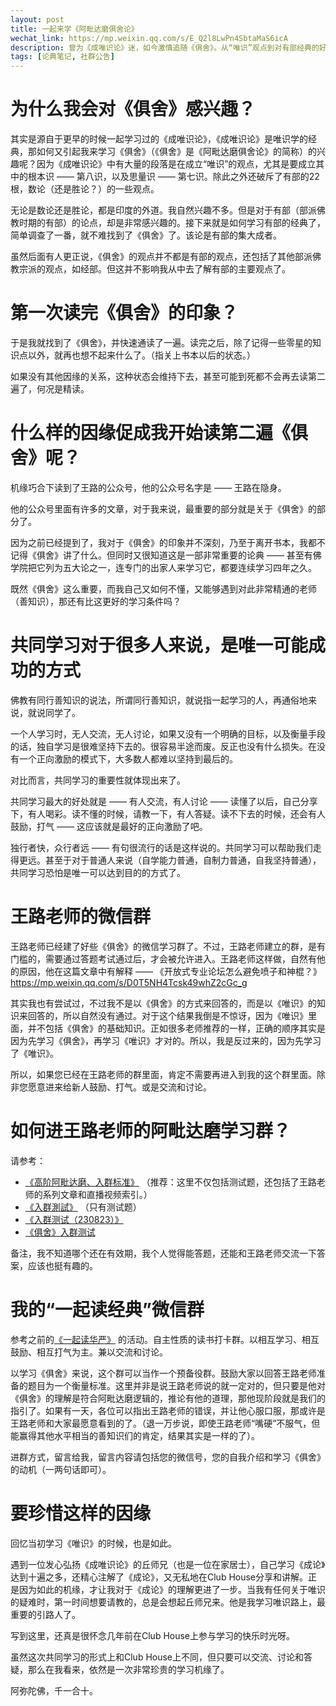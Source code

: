 ```yaml
---
layout: post
title: 一起来学《阿毗达磨俱舍论》
wechat_link: https://mp.weixin.qq.com/s/E_Q2l8LwPn4SbtaMaS6icA
description: 曾为《成唯识论》迷，如今激情追随《俱舍》。从“唯识”观点到对有部经典的好奇，《俱舍》浅尝即忘，但幸得王路老师微信公众号，唤起再度追寻《俱舍》的决心。“独行者快，众行者远”，共同学习或许是我们的最佳途径。
tags: [论典笔记, 社群公告]
---
```


# 为什么我会对《俱舍》感兴趣？

其实是源自于更早的时候一起学习过的《成唯识论》，《成唯识论》是唯识学的经典，那如何又引起我来学习《俱舍》（《俱舍》是《阿毗达磨俱舍论》的简称）的兴趣呢？因为《成唯识论》中有大量的段落是在成立“唯识”的观点，尤其是要成立其中的根本识 —— 第八识，以及思量识 —— 第七识。除此之外还破斥了有部的22根，数论（还是胜论？）的一些观点。

无论是数论还是胜论，都是印度的外道。我自然兴趣不多。但是对于有部（部派佛教时期的有部）的论点，却是非常感兴趣的。接下来就是如何学习有部的经典了，简单调查了一番，就不难找到了《俱舍》了。该论是有部的集大成者。

虽然后面有人更正说，《俱舍》的观点并不都是有部的观点，还包括了其他部派佛教宗派的观点，如经部。但这并不影响我从中去了解有部的主要观点了。

# 第一次读完《俱舍》的印象？

于是我就找到了《俱舍》，并快速通读了一遍。读完之后，除了记得一些零星的知识点以外，就再也想不起来什么了。（指关上书本以后的状态。）

如果没有其他因缘的关系，这种状态会维持下去，甚至可能到死都不会再去读第二遍了，何况是精读。

# 什么样的因缘促成我开始读第二遍《俱舍》呢？

机缘巧合下读到了王路的公众号，他的公众号名字是 —— 王路在隐身。

他的公众号里面有许多的文章，对于我来说，最重要的部分就是关于《俱舍》的部分了。

因为之前已经提到了，我对于《俱舍》的印象并不深刻，乃至于离开书本，我都不记得《俱舍》讲了什么。但同时又很知道这是一部非常重要的论典 —— 甚至有佛学院把它列为五大论之一，连专门的出家人来学习它，都要连续学习四年之久。

既然《俱舍》这么重要，而我自己又如何不懂，又能够遇到对此非常精通的老师（善知识），那还有比这更好的学习条件吗？

# 共同学习对于很多人来说，是唯一可能成功的方式

佛教有同行善知识的说法，所谓同行善知识，就说指一起学习的人，再通俗地来说，就说同学了。

一个人学习时，无人交流，无人讨论，如果又没有一个明确的目标，以及衡量手段的话，独自学习是很难坚持下去的。很容易半途而废。反正也没有什么损失。在没有一个正向激励的模式下，大多数人都难以坚持到最后的。

对比而言，共同学习的重要性就体现出来了。

共同学习最大的好处就是 —— 有人交流，有人讨论 —— 读懂了以后，自己分享下，有人喝彩。读不懂的时候，请教一下，有人答疑。读不下去的时候，还会有人鼓励，打气 —— 这应该就是最好的正向激励了吧。

独行者快，众行者远 —— 有句很流行的话是这样说的。共同学习可以帮助我们走得更远。甚至于对于普通人来说（自学能力普通，自制力普通，自我坚持普通），共同学习恐怕是唯一可以达到目的的方式了。

# 王路老师的微信群

王路老师已经建了好些《俱舍》的微信学习群了。不过，王路老师建立的群，是有门槛的，需要通过答题考试通过后，才会被允许进入。王路老师这样做，自然有他的原因，他在这篇文章中有解释 —— 《开放式专业论坛怎么避免喷子和神棍？》 https://mp.weixin.qq.com/s/D0T5NH4Tcsk49whZ2cGc_g

其实我也有尝试过，不过我不是以《俱舍》的方式来回答的，而是以《唯识》的知识来回答的，所以自然没有通过。对于这个结果我倒是不惊讶，因为《唯识》里面，并不包括《俱舍》的基础知识。正如很多老师推荐的一样，正确的顺序其实是因为先学习《俱舍》，再学习《唯识》才对的。所以，我是反过来的，因为先学习了《唯识》。

所以，如果您已经在王路老师的群里面，肯定不需要再进入到我的这个群里面。除非您愿意进来给新人鼓励、打气。或是交流和讨论。

# 如何进王路老师的阿毗达磨学习群？

请参考：

* [《高阶阿毗达磨、入群标准》](https://mp.weixin.qq.com/s/wqMfXvIfJo64ajLaUMQxgQ) （推荐：这里不仅包括测试题，还包括了王路老师的系列文章和直播视频索引。）
* [《入群測試》](https://mp.weixin.qq.com/s/cWbq3n7CmgfXnTKRhO1REw) （只有测试题）
* [《入群测试（230823）》](https://mp.weixin.qq.com/s/-kxAlDvr_Cc2KCuDylhckQ) 
* [《俱舍》入群测试](https://mp.weixin.qq.com/s/NeoDlp2xJoHrNdWYJspUYQ) 

备注，我不知道哪个还在有效期，我个人觉得能答题，还能和王路老师交流一下答案，应该也挺有趣的。

# 我的“一起读经典”微信群

参考之前的[《一起读华严》](https://mp.weixin.qq.com/s/exPab92Lk-YvBw9lcWdyiA) 的活动。自主性质的读书打卡群。以相互学习、相互鼓励、相互打气为主。兼以交流和讨论。

以学习《俱舍》来说，这个群可以当作一个预备役群。鼓励大家以回答王路老师准备的题目为一个衡量标准。这里并非是说王路老师说的就一定对的，但只要是他对《俱舍》的理解是符合阿毗达磨逻辑的，推论有他的道理，那他现阶段就是我们的指引了。如果有一天，各位可以指出王路老师的错误，并让他心服口服，那或许是王路老师和大家最愿意看到的了。（退一万步说，即使王路老师“嘴硬”不服气，但能赢得其他水平相当的善知识们的肯定，结果其实是一样的了）。

进群方式，留言给我，留言内容请包括您的微信号，您的自我介绍和学习《俱舍》的动机（一两句话即可）。

# 要珍惜这样的因缘

回忆当初学习《唯识》的时候，也是如此。

遇到一位发心弘扬《成唯识论》的丘师兄（也是一位在家居士），自己学习《成论》达到十遍之多，还精心注解了《成论》，又无私地在Club House分享和讲解。正是因为如此的机缘，才让我对于《成论》的理解更进了一步。当我有任何关于唯识的疑难时，第一时间想要请教的，总是会想起丘师兄来。他是我学习唯识路上，最重要的引路人了。

写到这里，还真是很怀念几年前在Club House上参与学习的快乐时光呀。

虽然这次共同学习的形式上和Club House上不同，但只要可以交流、讨论和答疑，那么在我看来，依然是一次非常珍贵的学习机缘了。


阿弥陀佛，千一合十。

